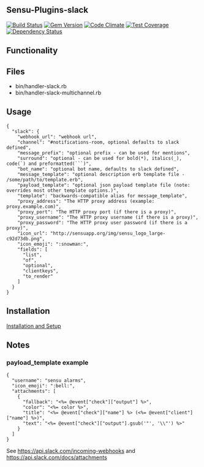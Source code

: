 ## Sensu-Plugins-slack

[![Build Status](https://travis-ci.org/sensu-plugins/sensu-plugins-slack.svg?branch=master)](https://travis-ci.org/sensu-plugins/sensu-plugins-slack)
[![Gem Version](https://badge.fury.io/rb/sensu-plugins-slack.svg)](http://badge.fury.io/rb/sensu-plugins-slack)
[![Code Climate](https://codeclimate.com/github/sensu-plugins/sensu-plugins-slack/badges/gpa.svg)](https://codeclimate.com/github/sensu-plugins/sensu-plugins-slack)
[![Test Coverage](https://codeclimate.com/github/sensu-plugins/sensu-plugins-slack/badges/coverage.svg)](https://codeclimate.com/github/sensu-plugins/sensu-plugins-slack)
[![Dependency Status](https://gemnasium.com/sensu-plugins/sensu-plugins-slack.svg)](https://gemnasium.com/sensu-plugins/sensu-plugins-slack)

## Functionality

## Files
 * bin/handler-slack.rb
 * bin/handler-slack-multichannel.rb

## Usage
```
{
  "slack": {
    "webhook_url": "webhook url",
    "channel": "#notifications-room, optional defaults to slack defined",
    "message_prefix": "optional prefix - can be used for mentions",
    "surround": "optional - can be used for bold(*), italics(_), code(`) and preformatted(```)",
    "bot_name": "optional bot name, defaults to slack defined",
    "message_template": "optional description erb template file - /some/path/to/template.erb",
    "payload_template": "optional json payload template file (note: overrides most other template options.)",
    "template": "backwards-compatible alias for message_template",
    "proxy_address": "The HTTP proxy address (example: proxy.example.com)",
    "proxy_port": "The HTTP proxy port (if there is a proxy)",
    "proxy_username": "The HTTP proxy username (if there is a proxy)",
    "proxy_password": "The HTTP proxy user password (if there is a proxy)",
    "icon_url": "http://sensuapp.org/img/sensu_logo_large-c92d73db.png",
    "icon_emoji": ":snowman:",
    "fields": [
      "list",
      "of",
      "optional",
      "clientkeys",
      "to_render"
    ]
  }
}
```

## Installation

[Installation and Setup](http://sensu-plugins.io/docs/installation_instructions.html)

## Notes

### payload_template example

```
{
  "username": "sensu alarms",
  "icon_emoji": ":bell:",
  "attachments": [
    {
      "fallback": "<%= @event["check"]["output"] %>",
      "color": "<%= color %>",
      "title": "<%= @event["check"]["name"] %> (<%= @event["client"]["name"] %>)",
      "text": "<%= @event["check"]["output"].gsub('"', '\\"') %>"
    }
  ]
}
```

See https://api.slack.com/incoming-webhooks and https://api.slack.com/docs/attachments
